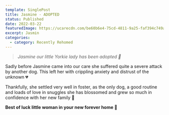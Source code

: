 ```yaml
---
template: SinglePost
title: Jasmine - ADOPTED
status: Published
date: 2022-03-22
featuredImage: https://ucarecdn.com/be60b6e4-75cd-4811-9a25-faf394c749af/-/crop/526x300/0,68/-/preview/
excerpt: Jasmin
categories:
  - category: Recently Rehomed
---
```

> *Jasmine our little Yorkie lady has been adopted 🤗*


Sadly before Jasmine came into our care she suffered quite a severe attack by another dog. This left her with crippling anxiety and distrust of the unknown 💔


Thankfully, she settled very well in foster, as the only dog, a good routine and loads of love in snuggles she has blossomed and grew so much in confidence with her new family 🌸


**Best of luck little woman in your new forever home 🏡**